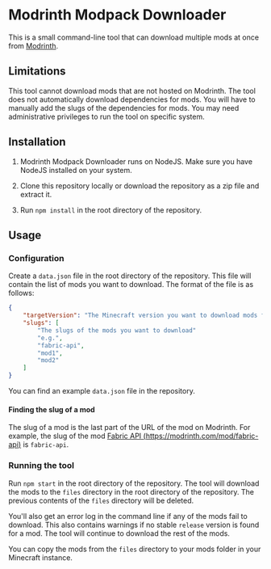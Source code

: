 # Modrinth Modpack Downloader

This is a small command-line tool that can download multiple mods at once from [Modrinth](https://modrint.com).

## Limitations

This tool cannot download mods that are not hosted on Modrinth.
The tool does not automatically download dependencies for mods. You will have to manually add the slugs of the dependencies for mods.
You may need administrative privileges to run the tool on specific system.

## Installation

1. Modrinth Modpack Downloader runs on NodeJS. Make sure you have NodeJS installed on your system.

2. Clone this repository locally or download the repository as a zip file and extract it.

3. Run `npm install` in the root directory of the repository.

## Usage

### Configuration

Create a `data.json` file in the root directory of the repository. This file will contain the list of mods you want to download. The format of the file is as follows:

```json
{
    "targetVersion": "The Minecraft version you want to download mods for, e.g. 1.16.5",
    "slugs": [
        "The slugs of the mods you want to download"
        "e.g.",
        "fabric-api",
        "mod1",
        "mod2"
    ]
}
```

You can find an example `data.json` file in the repository.

#### Finding the slug of a mod

The slug of a mod is the last part of the URL of the mod on Modrinth. For example, the slug of the mod  [Fabric API (https://modrinth.com/mod/fabric-api)](https://modrinth.com/mod/fabric-api) is `fabric-api`.

### Running the tool

Run `npm start` in the root directory of the repository. The tool will download the mods to the `files` directory in the root directory of the repository. The previous contents of the `files` directory will be deleted.

You'll also get an error log in the command line if any of the mods fail to download. This also contains warnings if no stable `release` version is found for a mod.
The tool will continue to download the rest of the mods.

You can copy the mods from the `files` directory to your mods folder in your Minecraft instance.
